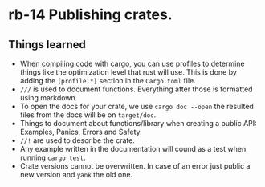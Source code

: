 # rb-14 Publishing crates.

## Things learned

- When compiling code with cargo, you can use profiles to
  determine things like the optimization level that rust will
  use. This is done by adding the `[profile.*]` section in the
  `Cargo.toml` file.
- `///` is used to document functions. Everything after those
  is formatted using markdown.
- To open the docs for your crate, we use `cargo doc --open` the
  resulted files from the docs will be on `target/doc`.
- Things to document about functions/library when creating a
  public API: Examples, Panics, Errors and Safety.
- `//!` are used to describe the crate.
- Any example written in the documentation will cound as a test
  when running `cargo test`.
- Crate versions cannot be overwritten. In case of an error just
  public a new version and `yank` the old one.
